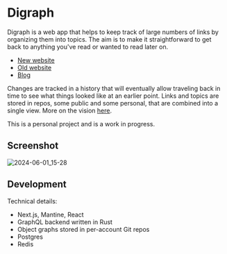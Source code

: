 # Digraph

Digraph is a web app that helps to keep track of large numbers of links by organizing them into topics.  The aim is to make it straightforward to get back to anything you've read or wanted to read later on.

* [New website](https://next.digraph.app)
* [Old website](https://digraph.app)
* [Blog](https://blog.digraph.app/)

Changes are tracked in a history that will eventually allow traveling back in time to see what things looked like at an earlier point.  Links and topics are stored in repos, some public and some personal, that are combined into a single view.  More on the vision [here](https://blog.digraph.app/2022-05-29-next-steps.html).

This is a personal project and is a work in progress.

## Screenshot

![2024-06-01_15-28](https://github.com/emwalker/digraph/assets/760949/ec021b57-7826-4723-98c0-e9a21a0a473f)

## Development

Technical details:

* Next.js, Mantine, React
* GraphQL backend written in Rust
* Object graphs stored in per-account Git repos
* Postgres
* Redis
